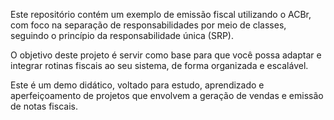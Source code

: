 Este repositório contém um exemplo de emissão fiscal utilizando o ACBr, com foco na separação de responsabilidades por meio de classes, seguindo o princípio da responsabilidade única (SRP).

O objetivo deste projeto é servir como base para que você possa adaptar e integrar rotinas fiscais ao seu sistema, de forma organizada e escalável.

Este é um demo didático, voltado para estudo, aprendizado e aperfeiçoamento de projetos que envolvem a geração de vendas e emissão de notas fiscais.
